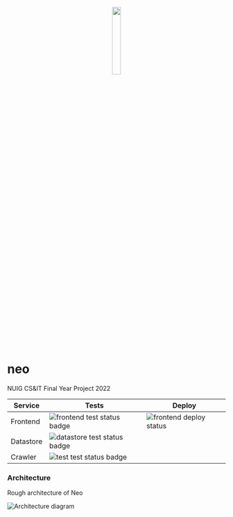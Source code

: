 <p align="center">
 <img width="20%" src="https://i.imgur.com/VCLLyp0.png">
</p>


# neo

NUIG CS&IT Final Year Project 2022


| Service     | Tests | Deploy |  
| ----------- | ----------- | ----------- |
| Frontend      | ![frontend test status badge](https://github.com/IamCathal/neo/actions/workflows/buildFrontEnd.yml/badge.svg) |  ![frontend deploy status](https://github.com/IamCathal/neo/actions/workflows/deployFrontend.yml/badge.svg) |  
| Datastore | ![datastore test status badge](https://github.com/IamCathal/neo/actions/workflows/buildDatastore.yml/badge.svg) | |
| Crawler      | ![test test status badge](https://github.com/IamCathal/neo/actions/workflows/buildCrawler.yml/badge.svg) ||  





### Architecture

Rough architecture of Neo

![Architecture diagram](https://i.imgur.com/tshEzNT.png)
